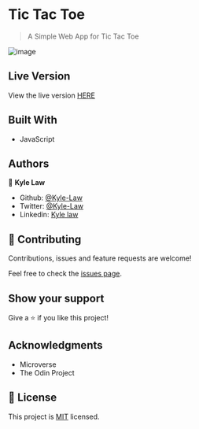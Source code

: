# Tic Tac Toe

> A Simple Web App for Tic Tac Toe

![image](https://user-images.githubusercontent.com/55923773/90041331-bcc2b380-dcfb-11ea-9c75-3ad6726b456c.png)

## Live Version

View the live version [HERE](https://rawcdn.githack.com/Kyle-Law/Tic-Tac-Toe/e85970f2a4967eca6915bda3a1739faf3bfb653e/index.html)

## Built With

- JavaScript

## Authors

👤 **Kyle Law**

- Github: [@Kyle-Law](https://github.com/Kyle-Law)
- Twitter: [@Kyle-Law](https://twitter.com/ZhunKhing)
- Linkedin: [Kyle law](https://www.linkedin.com/in/kyle-lawzhunkhing/)

## 🤝 Contributing

Contributions, issues and feature requests are welcome!

Feel free to check the [issues page](https://github.com/Kyle-Law/micro-reddit/issues?q=is%3Aissue+is%3Aopen+sort%3Aupdated-desc).

## Show your support

Give a ⭐️ if you like this project!

## Acknowledgments

- Microverse
- The Odin Project

## 📝 License

This project is [MIT](LICENSE) licensed.
